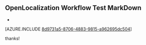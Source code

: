 ## OpenLocalization Workflow Test MarkDown
* 

[AZURE.INCLUDE [8d9731a5-8706-4883-9815-a962695dc504](calleeMd1.md)]

 
thanks!